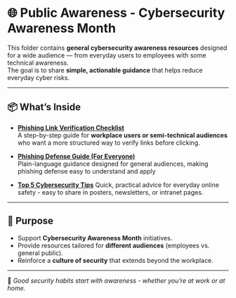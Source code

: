 # 🌐 Public Awareness - Cybersecurity Awareness Month

This folder contains **general cybersecurity awareness resources** designed for a wide audience — from everyday users to employees with some technical awareness.  
The goal is to share **simple, actionable guidance** that helps reduce everyday cyber risks.  

---

## 📦 What’s Inside

- **[Phishing Link Verification Checklist](Phishing_Link_Verification_Checklist.pdf)**  
  A step-by-step guide for **workplace users or semi-technical audiences** who want a more structured way to verify links before clicking.  

- **[Phishing Defense Guide (For Everyone)](Phishing-Defense-Guide.md)**  
  Plain-language guidance designed for general audiences, making phishing defense easy to understand and apply  

- **[Top 5 Cybersecurity Tips](Top_5_Cybersecurity_Tips.md)**
  Quick, practical advice for everyday online safety - easy to share in posters, newsletters, or intranet pages.  

---

## 🎯 Purpose
- Support **Cybersecurity Awareness Month** initiatives.  
- Provide resources tailored for **different audiences** (employees vs. general public).  
- Reinforce a **culture of security** that extends beyond the workplace.  

---

📌 *Good security habits start with awareness - whether you’re at work or at home.*  
